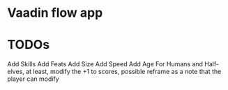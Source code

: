 # Vaadin flow app

# TODOs
Add Skills
Add Feats
Add Size
Add Speed
Add Age
For Humans and Half-elves, at least, modify the +1 to scores, possible reframe as a note that the player can modify